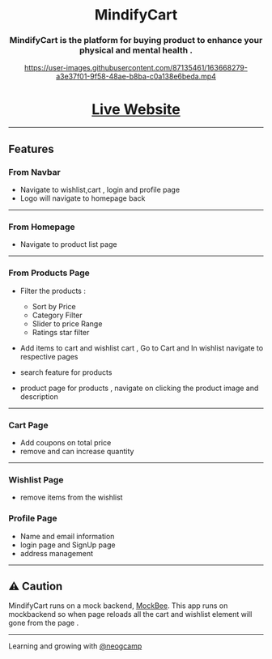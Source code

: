 



<div align="center">
  
#  MindifyCart

### MindifyCart is the platform for buying product to enhance your physical and mental health .   
 
 
https://user-images.githubusercontent.com/87135461/163668279-a3e37f01-9f58-48ae-b8ba-c0a138e6beda.mp4

  
# [Live Website](https://mindifycart.netlify.app/)
  
</div>

--- 





## Features 

### From Navbar 

- Navigate to wishlist,cart , login and profile page 
- Logo will navigate to homepage back 

---

### From Homepage

-  Navigate to product list page 

--- 

### From Products Page 

- Filter the products : 
  
   - Sort by Price
   - Category Filter
   - Slider to price Range 
   - Ratings star filter 

- Add items to cart and wishlist cart , Go to Cart and In wishlist navigate to respective pages 
- search feature for products 
- product page for products , navigate on clicking the product image and description 

---

### Cart Page 

- Add coupons on total price 
- remove and can increase quantity 

---

### Wishlist Page 

- remove items from the wishlist 

### Profile Page 

- Name and email information 
- login page and SignUp page
- address management

---

## ⚠️ Caution

MindifyCart runs on a mock backend, [MockBee](https://mockbee.netlify.app/). This app runs on mockbackend so when page reloads all the cart and wishlist element will gone from the page .

---

Learning and growing with [@neogcamp](https://github.com/neogcamp)
